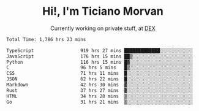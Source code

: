 <h1 align="center">Hi!, I'm Ticiano Morvan</h1>
<p align="center">Currently working on private stuff, at <a href="https://getdex.ai" target="_blank">DEX</a></p>

<!--START_SECTION:waka-->

```txt
Total Time: 1,786 hrs 23 mins

TypeScript                 919 hrs 27 mins █████████████░░░░░░░░░░░░   51.47 %
JavaScript                 176 hrs 15 mins ██▒░░░░░░░░░░░░░░░░░░░░░░   09.87 %
Python                     116 hrs 15 mins █▓░░░░░░░░░░░░░░░░░░░░░░░   06.51 %
C                          96 hrs 5 mins   █▒░░░░░░░░░░░░░░░░░░░░░░░   05.38 %
CSS                        71 hrs 11 mins  █░░░░░░░░░░░░░░░░░░░░░░░░   03.98 %
JSON                       62 hrs 22 mins  █░░░░░░░░░░░░░░░░░░░░░░░░   03.49 %
Markdown                   42 hrs 30 mins  ▓░░░░░░░░░░░░░░░░░░░░░░░░   02.38 %
Rust                       37 hrs 27 mins  ▓░░░░░░░░░░░░░░░░░░░░░░░░   02.10 %
HTML                       34 hrs 28 mins  ▒░░░░░░░░░░░░░░░░░░░░░░░░   01.93 %
Go                         31 hrs 21 mins  ▒░░░░░░░░░░░░░░░░░░░░░░░░   01.76 %
```

<!--END_SECTION:waka-->
